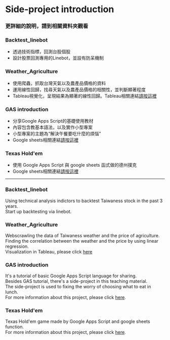 # Side-project introduction 
### 更詳細的說明，請到相關資料夾觀看

### Backtest_linebot</br>
* 透過技術指標，回測台股個股</br>
* 設計股票回測專用的Linebot，並設有防呆機制</br>


### Weather_Agriculture</br>
* 使用爬蟲，抓取台灣天氣以及農產品價格的資料</br>
* 運用線性回歸，找尋天氣以及農產品價格的相關性，並判斷顯著程度</br>
* Tableau視覺化，呈現結果為顯著的線性回歸。Tableau相關連結[請按這裡](https://public.tableau.com/app/profile/ben4602414/viz/_16510427808810/sheet4)</br>

### GAS introduction</br>
* 分享Google Apps Script的基礎使用教材</br>
* 內容包含教基本語法，以及實作小型專案</br>
* 小型專案的主題為“解決午餐要吃什麼的煩惱”</br>
* Google sheets相關連結[請按這裡](https://docs.google.com/spreadsheets/d/1b9ngb2sEA_tEP1LScHX-s3c79-kaDZAl9I9MMJuZ9YA/edit?usp=sharing)</br>

### Texas Hold'em</br>
* 使用 Google Apps Script 與 google sheets 函式做的德州撲克</br>
* Google sheets相關連結[請按這裡](https://docs.google.com/spreadsheets/d/15UN23baYrNKWHMCvaZo0q8OnPCamLAn7rtw-SIDVTgI/edit?usp=sharing)</br>

------

### Backtest_linebot</br>
Using technical analysis indictors to backtest Taiwaness stock in the past 3 years.</br>
Start up backtesting via linebot.</br>

### Weather_Agriculture</br>
Webscrawling the data of Taiwaness weather and the price of agriculture.</br>
Finding the correlation between the weather and the price by using linear regression.</br>
Visualization in Tableau, please click [here](https://public.tableau.com/app/profile/ben4602414/viz/_16510427808810/sheet4)</br>


### GAS introduction</br>
It's a tutorial of basic Google Apps Script language for sharing.</br>
Besides GAS tutorial, there's a side-project in this teaching material.</br>
The side-project is used to fixing the worry of choosing what to eat in lunch.</br>
For more information about this project, please click [here](https://docs.google.com/spreadsheets/d/1b9ngb2sEA_tEP1LScHX-s3c79-kaDZAl9I9MMJuZ9YA/edit?usp=sharing).</br>

### Texas Hold'em</br>
Texas Hold'em game made by Google Apps Script and google sheets function.</br>
For more information about this project, please click [here](https://docs.google.com/spreadsheets/d/15UN23baYrNKWHMCvaZo0q8OnPCamLAn7rtw-SIDVTgI/edit?usp=sharing).</br>


